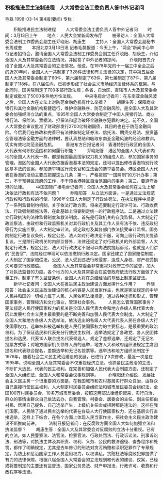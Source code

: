 ### 积极推进民主法制进程　人大常委会法工委负责人答中外记者问
毛磊
1998-03-14
第4版(要闻)
专栏：

　　积极推进民主法制进程
　　人大常委会法工委负责人答中外记者问
　　时间：3月13日上午
　　地点：人民大会堂新闻发布厅
　　被采访人：全国人大常委会法制工作委员会副主任乔晓阳、胡康生
　　主持人：全国人大常委会副秘书长周成奎
　　本报北京3月13日讯  记者毛磊报道：今天上午，“两会”新闻中心举行记者招待会，邀请全国人大常委会法制工作委员会副主任乔晓阳、胡康生，介绍全国人大及其常委会的立法情况，并回答了中外记者的提问。
　　乔晓阳首先介绍了全国人大及其常委会的立法情况。他说，在1978年党的十一届三中全会之后的近20年间，全国人大一共制定了328件法律和有关法律的决定，其中第五届全国人大及其常委会制定了60件、第六届制定了63件、第七届制定了87件、第八届制定了118件。在八届任内，已初步形成了社会主义市场经济法律体系的框架。与此同时，国务院制定了700多部行政法规；各省、自治区、直辖市人大及其常委会制定或批准了5000多件地方性法规。
　　中央电视台记者问：在东南亚金融风波之后，全国人大在立法上对防范金融危机有什么举措？
　　胡康生答：保障商业银行和其他金融机构稳健运行，维护金融秩序，防范金融风险，是全国人大及其常委会加强经济立法的重点。1995年全国人大常委会制定了中国人民银行法、商业银行法、保险法、票据法、担保法和惩治破坏金融秩序犯罪的决定。前不久，全国人大常委会审议批准了财政部发行2700亿特别国债，其目的也在于防范金融风险。今后我们在修改和完善已有法律和制定证券法、信托法、期货交易法、投资基金管理法等金融方面的法律时，要认真总结和吸取东南亚金融风波的经验和教训，切实有效地防范金融危机。
　　香港东方日报记者问：香港特别行政区的全国人大代表有何职权范围和如何履行职能？
　　乔晓阳答：港区的全国人大代表和内地的全国人大代表一样，都是我国最高国家权力机关的组成人员，参加国家事务的管理。港区的全国人大代表依据香港基本法的规定，还可以提出修改香港特别行政区基本法的议案，参加选举特区行政长官和立法会的选举委员会。港区全国人大代表在香港的活动主要应把握这么几条：第一，严格按照“一国两制”的方针办事；第二，不干预特区政府的工作，不干预香港特区自治范围内的事务；第三，要遵守香港的法律。
　　中国国际广播电台记者问：全国人大及其常委会如何在立法上解决依法行政和有法不依问题？
　　乔晓阳答：从立法方面讲，一是通过立法规范行政权和行政权的行使。1996年全国人大制定了行政处罚法，在执法程序中规定了一系列监督制约机制。关于依法行政方面，将来还要制定行政许可法、行政收费法、行政强制措施法等，在此基础上将要制定统一的行政程序法。二是通过立法建立行政执法的法律监督制度和救济制度。首先是行政机关的自我监督。人大制定行政监察法，由政府和行政监察机关对其行政机关及其工作人员有法不依、违反政纪等行为实施监察。人大制定审计法，规定政府及其各部门依法接受审计监督。国务院制定行政复议条例，规定公民、法人如对行政决定不服，可向上级行政机关提请复议。三是除行政机关的内部监督外，法律还规定了对行政机关的外部监督，人大制定行政法，规定公民、法人对行政决定不服可以向法院提起诉讼，也就是人们讲的“民告官”，法院经过审理可以依法撤销行政决定。国家还建立了国家赔偿制度，人大制定了国家赔偿法，公民、法人受到违法行政侵害，造成人身权、财产权受损失可要求行政赔偿。
　　全国人大及其常委会非常重视对政府工作的监督，加大了对执法监督的力度。各个地方的人大及其常委会在监督政府依法行政方面做了大量工作，制定了有关监督条例，全国人大将在总结经验的基础上制定监督法。
　　新华社记者问：全国人大在推进民主政治建设方面发挥什么作用？
　　乔晓阳答：社会主义民主政治建设的核心内容是人民当家作主，也就是宪法规定的中华人民共和国的一切权力属于人民，人民依照法律规定，通过各种途径和形式，管理国家事务，管理经济和文化事业，管理社会事务。
　　人民怎么管理国家事务？宪法规定人民行使国家权力的机关是全国人民代表大会和地方各级人民代表大会。因此发展社会主义民主最重要的是不断完善和加强人民代表大会制度。人大制定了全国人大和地方各级人大选举法，依法选出的各级人大代表代表人民在各级人大行使国家权力。选举权和被选举权是人民行使国家权力的主要标志，是最重要的政治权利。为了保证选民和代表充分行使民主权利，选举法规定了各政党、各人民团体提名和选民、代表10人联合提名代表候选人，规定了差额选举，还规定了无记名投票方式等；对地方国家机关领导人员的选举，地方人大和政府组织法规定主席团提名和代表联合提名，差额选举和无记名投票等。选举法和地方组织法制定于1979年，随着社会主义民主政治建设的发展，已进行了3次修改，最近一次是在1995年。说明全国人大及其常委会不仅重视经济立法，也抓紧民主政治的立法，不断扩大选民、代表的民主权利。在完善和加强人民代表大会制度方面，还制定了全国人大组织法、全国人大和常委会议事规则等。
　　乔晓阳还介绍说，发展社会主义民主另一个很重要的方面是，在我国城市和农村基层实行群众自治，由群众自己直接行使民主权利，人大制定村民委员会组织法和城市居民委员会组织法，全国100万村民委员会、10多万城市居委会，按照这两部法律组织起来，实行自治，群众的事情由群众自己依法去办，自我管理。村委会、居委会的主任、副主任都由村民、居民自己提名、自己选举产生，上级机关任命或招聘都是违法的。这样在我们国家，人民除了通过民主选举的代表在各级人大行使国家权力，还在基层实行直接选举，这样上下结合，在各个方面上体现人民当家作主，把社会主义民主政治建设不断推向前进。
　　法制日报记者问：在反腐败方面全国人大如何加强立法和执法监督？
　　胡康生答：全国人大及其常委会对反腐败的立法十分重视。已有的立法，如人民警察法、法官法、检察官法、行政处罚法、行政诉讼法、刑事诉讼法、刑法等，对执法主体及其职责、权利、义务、公民的救济途径、查办程序和处罚，都作了明确规定，尤其是去年修订的刑法对贪污贿赂和渎职犯罪作了专章规定，为防止和惩治国家工作人员滥用权力，以权谋私，贪赃枉法等腐败犯罪提供了有力的法律保障。根据八届全国人大常委会的立法规划和代表的建议、议案，已经或将要制定的主要还有监督法、国家公务员法、财产申报法、行政许可、收费和行政程序等法律。
